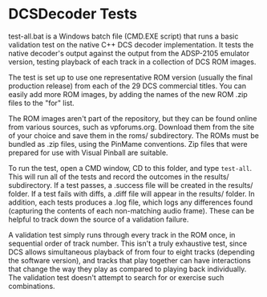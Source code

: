 # DCSDecoder Tests

test-all.bat is a Windows batch file (CMD.EXE script) that runs a
basic validation test on the native C++ DCS decoder implementation.
It tests the native decoder's output against the output from the
ADSP-2105 emulator version, testing playback of each track in a
collection of DCS ROM images.  

The test is set up to use one representative ROM version (usually the
final production release) from each of the 29 DCS commercial titles.
You can easily add more ROM images, by adding the names of the new ROM
.zip files to the "for" list.

The ROM images aren't part of the repository, but they can be found
online from various sources, such as vpforums.org.  Download them from
the site of your choice and save them in the roms/ subdirectory.  The
ROMs must be bundled as .zip files, using the PinMame conventions.
Zip files that were prepared for use with Visual Pinball are suitable.

To run the test, open a CMD window, CD to this folder, and type
`test-all`.  This will run all of the tests and record the outcomes in
the results/ subdirectory.  If a test passes, a .success file will be
created in the results/ folder.  If a test fails with diffs, a .diff
file will appear in the results/ folder.  In addition, each tests
produces a .log file, which logs any differences found (capturing the
contents of each non-matching audio frame).  These can be helpful to
track down the source of a validation failure.

A validation test simply runs through every track in the ROM once, in
sequential order of track number.  This isn't a truly exhaustive test,
since DCS allows simultaneous playback of from four to eight tracks
(depending the software version), and tracks that play together can
have interactions that change the way they play as compared to playing
back individually.  The validation test doesn't attempt to search for
or exercise such combinations.
